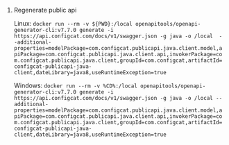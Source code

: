 1. Regenerate public api
   
   Linux:
   ```docker run --rm -v ${PWD}:/local openapitools/openapi-generator-cli:v7.7.0 generate -i https://api.configcat.com/docs/v1/swagger.json -g java -o /local  --additional-properties=modelPackage=com.configcat.publicapi.java.client.model,apiPackage=com.configcat.publicapi.java.client.api,invokerPackage=com.configcat.publicapi.java.client,groupId=com.configcat,artifactId=configcat-publicapi-java-client,dateLibrary=java8,useRuntimeException=true```

   Windows:
   ```docker run --rm -v %CD%:/local openapitools/openapi-generator-cli:v7.7.0 generate -i https://api.configcat.com/docs/v1/swagger.json -g java -o /local --additional-properties=modelPackage=com.configcat.publicapi.java.client.model,apiPackage=com.configcat.publicapi.java.client.api,invokerPackage=com.configcat.publicapi.java.client,groupId=com.configcat,artifactId=configcat-publicapi-java-client,dateLibrary=java8,useRuntimeException=true```
 
